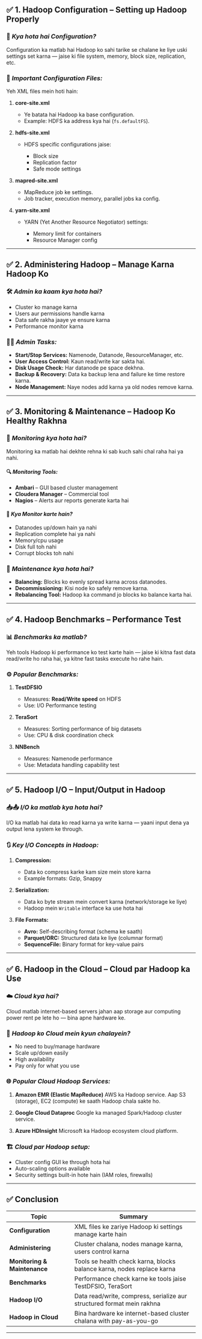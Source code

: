 ## ✅ **1. Hadoop Configuration – Setting up Hadoop Properly**

### 🧠 *Kya hota hai Configuration?*

Configuration ka matlab hai Hadoop ko sahi tarike se chalane ke liye uski settings set karna — jaise ki file system, memory, block size, replication, etc.

### 🔧 *Important Configuration Files:*

Yeh XML files mein hoti hain:

1. **core-site.xml**

   * Ye batata hai Hadoop ka base configuration.
   * Example: HDFS ka address kya hai (`fs.defaultFS`).

2. **hdfs-site.xml**

   * HDFS specific configurations jaise:

     * Block size
     * Replication factor
     * Safe mode settings

3. **mapred-site.xml**

   * MapReduce job ke settings.
   * Job tracker, execution memory, parallel jobs ka config.

4. **yarn-site.xml**

   * YARN (Yet Another Resource Negotiator) settings:

     * Memory limit for containers
     * Resource Manager config

---

## ✅ **2. Administering Hadoop – Manage Karna Hadoop Ko**

### 🛠 *Admin ka kaam kya hota hai?*

* Cluster ko manage karna
* Users aur permissions handle karna
* Data safe rakha jaaye ye ensure karna
* Performance monitor karna

### 👨‍💻 *Admin Tasks:*

* **Start/Stop Services:** Namenode, Datanode, ResourceManager, etc.
* **User Access Control:** Kaun read/write kar sakta hai.
* **Disk Usage Check:** Har datanode pe space dekhna.
* **Backup & Recovery:** Data ka backup lena and failure ke time restore karna.
* **Node Management:** Naye nodes add karna ya old nodes remove karna.

---

## ✅ **3. Monitoring & Maintenance – Hadoop Ko Healthy Rakhna**

### 🧐 *Monitoring kya hota hai?*

Monitoring ka matlab hai dekhte rehna ki sab kuch sahi chal raha hai ya nahi.

#### 🔍 *Monitoring Tools:*

* **Ambari** – GUI based cluster management
* **Cloudera Manager** – Commercial tool
* **Nagios** – Alerts aur reports generate karta hai

#### 🧾 *Kya Monitor karte hain?*

* Datanodes up/down hain ya nahi
* Replication complete hai ya nahi
* Memory/cpu usage
* Disk full toh nahi
* Corrupt blocks toh nahi

### 🔧 *Maintenance kya hota hai?*

* **Balancing:** Blocks ko evenly spread karna across datanodes.
* **Decommissioning:** Kisi node ko safely remove karna.
* **Rebalancing Tool:** Hadoop ka command jo blocks ko balance karta hai.

---

## ✅ **4. Hadoop Benchmarks – Performance Test**

### 📊 *Benchmarks ka matlab?*

Yeh tools Hadoop ki performance ko test karte hain — jaise ki kitna fast data read/write ho raha hai, ya kitne fast tasks execute ho rahe hain.

### ⚙️ *Popular Benchmarks:*

1. **TestDFSIO**

   * Measures: **Read/Write speed** on HDFS
   * Use: I/O Performance testing

2. **TeraSort**

   * Measures: Sorting performance of big datasets
   * Use: CPU & disk coordination check

3. **NNBench**

   * Measures: Namenode performance
   * Use: Metadata handling capability test

---

## ✅ **5. Hadoop I/O – Input/Output in Hadoop**

### 📥📤 *I/O ka matlab kya hota hai?*

I/O ka matlab hai data ko read karna ya write karna — yaani input dena ya output lena system ke through.

### 🔃 *Key I/O Concepts in Hadoop:*

1. **Compression:**

   * Data ko compress karke kam size mein store karna
   * Example formats: Gzip, Snappy

2. **Serialization:**

   * Data ko byte stream mein convert karna (network/storage ke liye)
   * Hadoop mein `Writable` interface ka use hota hai

3. **File Formats:**

   * **Avro:** Self-describing format (schema ke saath)
   * **Parquet/ORC:** Structured data ke liye (columnar format)
   * **SequenceFile:** Binary format for key-value pairs

---

## ✅ **6. Hadoop in the Cloud – Cloud par Hadoop ka Use**

### ☁️ *Cloud kya hai?*

Cloud matlab internet-based servers jahan aap storage aur computing power rent pe lete ho — bina apne hardware ke.

### 🧩 *Hadoop ko Cloud mein kyun chalayein?*

* No need to buy/manage hardware
* Scale up/down easily
* High availability
* Pay only for what you use

### 🌐 *Popular Cloud Hadoop Services:*

1. **Amazon EMR (Elastic MapReduce)**
   AWS ka Hadoop service. Aap S3 (storage), EC2 (compute) ke saath Hadoop chala sakte ho.

2. **Google Cloud Dataproc**
   Google ka managed Spark/Hadoop cluster service.

3. **Azure HDInsight**
   Microsoft ka Hadoop ecosystem cloud platform.

### 🏗 *Cloud par Hadoop setup:*

* Cluster config GUI ke through hota hai
* Auto-scaling options available
* Security settings built-in hote hain (IAM roles, firewalls)

---

## ✅ Conclusion

| Topic                        | Summary                                                                |
| ---------------------------- | ---------------------------------------------------------------------- |
| **Configuration**            | XML files ke zariye Hadoop ki settings manage karte hain               |
| **Administering**            | Cluster chalana, nodes manage karna, users control karna               |
| **Monitoring & Maintenance** | Tools se health check karna, blocks balance karna, nodes replace karna |
| **Benchmarks**               | Performance check karne ke tools jaise TestDFSIO, TeraSort             |
| **Hadoop I/O**               | Data read/write, compress, serialize aur structured format mein rakhna |
| **Hadoop in Cloud**          | Bina hardware ke internet-based cluster chalana with pay-as-you-go     |

---

